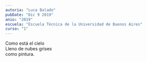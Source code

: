 ```yaml
---
autoria: "Luca Balado"
pubDate: "Dic 9 2019"
anio: "2019"
escuela: "Escuela Técnica de la Universidad de Buenos Aires"
curso: "1"
---
```

Como está el cielo\
Lleno de nubes grises\
como pintura.